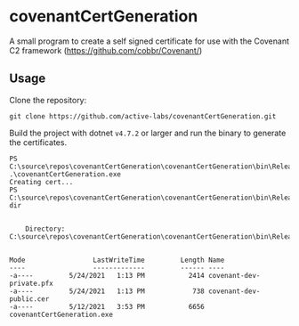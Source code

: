 # covenantCertGeneration
A small program to create a self signed certificate for use with the Covenant C2 framework (https://github.com/cobbr/Covenant/)

## Usage
Clone the repository:
```
git clone https://github.com/active-labs/covenantCertGeneration.git
```

Build the project with dotnet `v4.7.2` or larger and run the binary to generate the certificates.

```
PS C:\source\repos\covenantCertGeneration\covenantCertGeneration\bin\Release> .\covenantCertGeneration.exe
Creating cert...
PS C:\source\repos\covenantCertGeneration\covenantCertGeneration\bin\Release> dir


    Directory: C:\source\repos\covenantCertGeneration\covenantCertGeneration\bin\Release


Mode                 LastWriteTime         Length Name
----                 -------------         ------ ----
-a----         5/24/2021   1:13 PM           2414 covenant-dev-private.pfx
-a----         5/24/2021   1:13 PM            738 covenant-dev-public.cer
-a----         5/12/2021   3:53 PM           6656 covenantCertGeneration.exe
```
